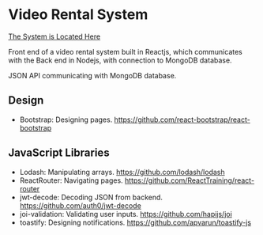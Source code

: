 # Video Rental System

[The System is Located Here](https://shielded-ridge-81488.herokuapp.com/movies)


Front end of a video rental system built in Reactjs, which communicates with the Back end in Nodejs, with connection to MongoDB database.

JSON API communicating with MongoDB database.

## Design
 * Bootstrap: Designing pages. https://github.com/react-bootstrap/react-bootstrap

## JavaScript Libraries
 * Lodash: Manipulating arrays. https://github.com/lodash/lodash
 * ReactRouter: Navigating pages. https://github.com/ReactTraining/react-router
 * jwt-decode: Decoding JSON from backend. https://github.com/auth0/jwt-decode
 * joi-validation: Validating user inputs. https://github.com/hapijs/joi
 * toastify: Designing notifications. https://github.com/apvarun/toastify-js 
 


